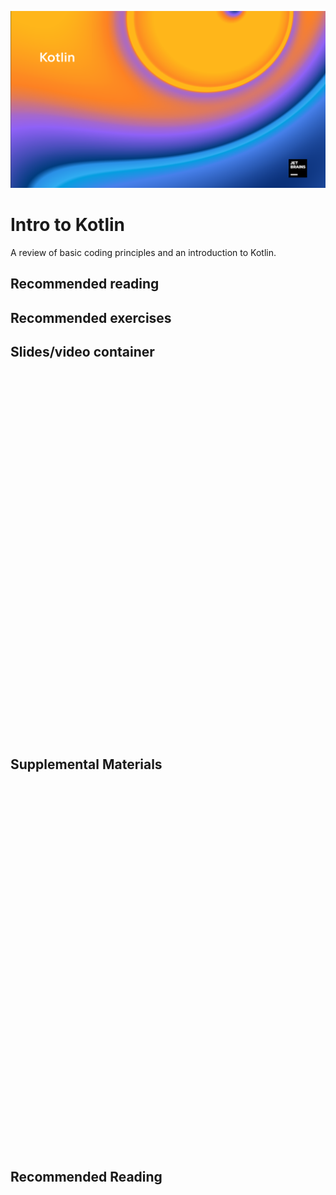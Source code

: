 ![Programming for Mobile App Development](images/1366x768-kotlin2022_2.png ':class=banner-image')

# Intro to Kotlin
A review of basic coding principles and an introduction to Kotlin.

## Recommended reading
[]()

## Recommended exercises

## Slides/video container
<div class="video-container-16by9"><iframe src="" frameborder="0" width=780" height="585" allowfullscreen="true" mozallowfullscreen="true" webkitallowfullscreen="true"></iframe></div>

## Supplemental Materials  
[]()
<div class="responsive-container"><iframe src="" style="width:780px; height:585px;" frameborder="0"></iframe></div>


## Recommended Reading  
<a class="embedly-card" data-card-controls="0" data-card-align="left" href=""></a>

